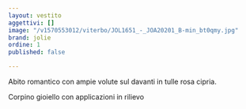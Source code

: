 ```yaml
---
layout: vestito
aggettivi: []
image: "/v1570553012/viterbo/JOL1651_-_JOA20201_B-min_bt0qmy.jpg"
brand: jolie
ordine: 1
published: false

---
```

Abito romantico con ampie volute sul davanti in tulle rosa cipria.

Corpino gioiello con applicazioni in rilievo
